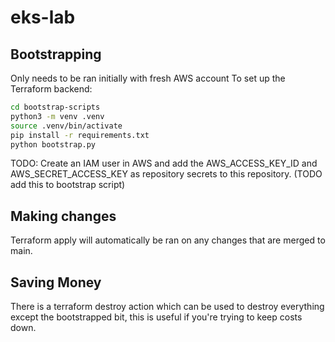 # eks-lab

## Bootstrapping
Only needs to be ran initially with fresh AWS account
To set up the Terraform backend:

```bash
cd bootstrap-scripts
python3 -m venv .venv
source .venv/bin/activate
pip install -r requirements.txt
python bootstrap.py
```

TODO: Create an IAM user in AWS and add the AWS_ACCESS_KEY_ID and AWS_SECRET_ACCESS_KEY as repository secrets to this repository. (TODO add this to bootstrap script)

## Making changes
Terraform apply will automatically be ran on any changes that are merged to main.

## Saving Money
There is a terraform destroy action which can be used to destroy everything except the bootstrapped bit, this is useful if you're trying to keep costs down.


